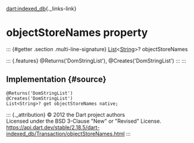 [dart:indexed\_db](../../dart-indexed_db/dart-indexed_db-library){._links-link}

objectStoreNames property
=========================

::: {#getter .section .multi-line-signature}
[List](../../dart-core/list-class)\<[String](../../dart-core/string-class)\>?
objectStoreNames

::: {.features}
\@Returns(\'DomStringList\'), \@Creates(\'DomStringList\')
:::
:::

Implementation {#source}
--------------

``` {.language-dart data-language="dart"}
@Returns('DomStringList')
@Creates('DomStringList')
List<String>? get objectStoreNames native;
```

::: {._attribution}
© 2012 the Dart project authors\
Licensed under the BSD 3-Clause \"New\" or \"Revised\" License.\
<https://api.dart.dev/stable/2.18.5/dart-indexed_db/Transaction/objectStoreNames.html>
:::
